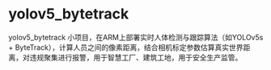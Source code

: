 # yolov5_bytetrack
yolov5_bytetrack 小项目，在ARM上部署实时人体检测与跟踪算法（如YOLOv5s + ByteTrack），计算人员之间的像素距离，结合相机标定参数估算真实世界距离，对违规聚集进行报警，用于智慧工厂、建筑工地，用于安全生产监管。
